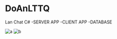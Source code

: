 # DoAnLTTQ

Lan Chat C#
-SERVER APP
-CLIENT APP
-DATABASE

![a](https://user-images.githubusercontent.com/36944931/48476287-3e3c9780-e831-11e8-8a79-730f47b161b1.jpg)
![b](https://user-images.githubusercontent.com/36944931/48476290-409ef180-e831-11e8-9197-0a2bf979c971.jpg)
